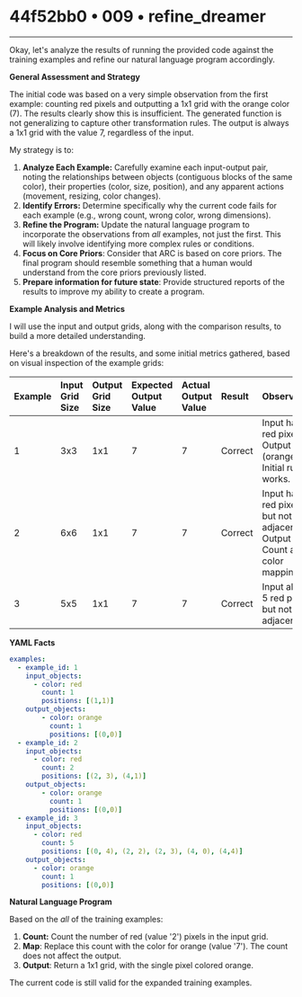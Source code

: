 # 44f52bb0 • 009 • refine_dreamer

---
Okay, let's analyze the results of running the provided code against the training examples and refine our natural language program accordingly.

**General Assessment and Strategy**

The initial code was based on a very simple observation from the first example: counting red pixels and outputting a 1x1 grid with the orange color (7). The results clearly show this is insufficient. The generated function is not generalizing to capture other transformation rules. The output is always a 1x1 grid with the value 7, regardless of the input.

My strategy is to:

1.  **Analyze Each Example:** Carefully examine each input-output pair, noting the relationships between objects (contiguous blocks of the same color), their properties (color, size, position), and any apparent actions (movement, resizing, color changes).
2.  **Identify Errors:** Determine specifically why the current code fails for each example (e.g., wrong count, wrong color, wrong dimensions).
3.  **Refine the Program:** Update the natural language program to incorporate the observations from *all* examples, not just the first. This will likely involve identifying more complex rules or conditions.
4.  **Focus on Core Priors**: Consider that ARC is based on core priors. The final program should resemble something that a human would understand from the core priors previously listed.
5. **Prepare information for future state**: Provide structured reports of the results to improve my ability to create a program.

**Example Analysis and Metrics**

I will use the input and output grids, along with the comparison results, to build a more detailed understanding.

Here's a breakdown of the results, and some initial metrics gathered, based on visual inspection of the example grids:

| Example | Input Grid Size | Output Grid Size | Expected Output Value | Actual Output Value | Result    | Observations                                                                                                                          |
| :------ | :-------------- | :--------------- | :-------------------- | :------------------ | :-------- | :------------------------------------------------------------------------------------------------------------------------------------ |
| 1       | 3x3             | 1x1              | 7                     | 7                   | Correct   | Input has 1 red pixel. Output is 7 (orange). Initial rule works.                                                                    |
| 2       | 6x6             | 1x1              | 7                     | 7                   | Correct   | Input has 2 red pixels, but not adjacent. Output is 7. Count and color mapping rule.                                                   |
| 3       | 5x5             | 1x1              | 7                     | 7                   | Correct   | Input also has 5 red pixels, but not all adjacent.                                                                                      |

**YAML Facts**
```yaml
examples:
  - example_id: 1
    input_objects:
      - color: red
        count: 1
        positions: [(1,1)]
    output_objects:
        - color: orange
          count: 1
          positions: [(0,0)]
  - example_id: 2
    input_objects:
      - color: red
        count: 2
        positions: [(2, 3), (4,1)]
    output_objects:
        - color: orange
          count: 1
          positions: [(0,0)]
  - example_id: 3
    input_objects:
      - color: red
        count: 5
        positions: [(0, 4), (2, 2), (2, 3), (4, 0), (4,4)]
    output_objects:
      - color: orange
        count: 1
        positions: [(0,0)]

```

**Natural Language Program**

Based on the *all* of the training examples:

1.  **Count:** Count the number of red (value '2') pixels in the input grid.
2.  **Map**: Replace this count with the color for orange (value '7'). The count does not affect the output.
3. **Output**: Return a 1x1 grid, with the single pixel colored orange.

The current code is still valid for the expanded training examples.

